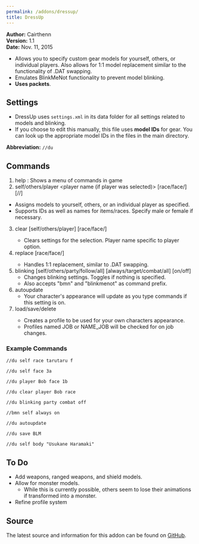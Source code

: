 ```yaml
---
permalink: /addons/dressup/
title: DressUp
---
```


**Author:**  Cairthenn<br>
**Version:**  1.1<br>
**Date:** Nov. 11, 2015<br>

* Allows you to specify custom gear models for yourself, others, or individual players. Also allows for 1:1 model replacement similar to the functionality of .DAT swapping.
* Emulates BlinkMeNot functionality to prevent model blinking.
* **Uses packets**.

## Settings

* DressUp uses `settings.xml` in its data folder for all settings related to models and blinking.
* If you choose to edit this manually, this file uses **model IDs** for gear. You can look up the appropriate model IDs in the files in the main directory.

**Abbreviation:** `//du`

## Commands
1. help : Shows a menu of commands in game
2. self/others/player <player name (if player was selected)> [race/face/<item slot>] [<item name>/<race name>/<face>]
  - Assigns models to yourself, others, or an individual player as specified.
  - Supports IDs as well as names for items/races. Specify male or female if necessary.
3. clear [self/others/player] <player name> [race/face/<item slot>]
	- Clears settings for the selection. Player name specific to player option.
4. replace [race/face/<item slot>] <selection1> <selection2>
	- Handles 1:1 replacement, similar to .DAT swapping. 
5. blinking [self/others/party/follow/all] [always/target/combat/all] [on/off]
	- Changes blinking settings. Toggles if nothing is specified.
	- Also accepts "bmn" and "blinkmenot" as command prefix.
6. autoupdate
	- Your character's appearance will update as you type commands if this setting is on.
7. load/save/delete <profile name>
	- Creates a profile to be used for your own characters appearance.
	- Profiles named JOB or NAME_JOB will be checked for on job changes.
### Example Commands
`//du self race tarutaru f`
	
`//du self face 3a`

`//du player Bob face 1b`

`//du clear player Bob race`

`//du blinking party combat off`

`//bmn self always on`

`//du autoupdate`

`//du save BLM`

`//du self body "Usukane Haramaki"`

## To Do
* Add weapons, ranged weapons, and shield models.
* Allow for monster models.
    * While this is currently possible, others seem to lose their animations if transformed into a monster. 
* Refine profile system

## Source
The latest source and information for this addon can be found on [GitHub](https://github.com/Windower/Lua/tree/live/addons/DressUp).
